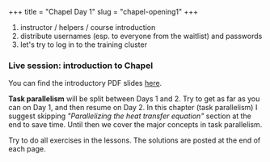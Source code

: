 +++
title = "Chapel Day 1"
slug = "chapel-opening1"
+++

1. instructor / helpers / course introduction
1. distribute usernames (esp. to everyone from the waitlist) and passwords
1. let's try to log in to the training cluster

### Live session: introduction to Chapel

You can find the introductory PDF slides [here](http://bit.ly/chapeltop).

**Task parallelism** will be split between Days 1 and 2. Try to get as far as you can on Day 1, and then
resume on Day 2. In this chapter (task parallelism) I suggest skipping *"Parallelizing the heat transfer
equation"* section at the end to save time. Until then we cover the major concepts in task parallelism.

Try to do all exercises in the lessons. The solutions are posted at the end of each page.
